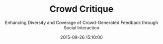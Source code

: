---
layout: post
date: 2015-09-26 15:10:00
title: Crowd Critique
subtitle: Enhancing Diversity and Coverage of Crowd-Generated Feedback through Social Interaction
image: /research/images/crowd_critique.png
members:
  - d00944010
  - d01944002
brief: Feedback is an essential aspect of achieving better result for academic writing. It helps people understand the issue and improve their work in the iterative process. However, obtaining diverse and complete feedbacks from others remains a challenge. Recent studies focus on generating a high-quality single feedback by task decomposition and structured guidance, but neglect the improvement of overall feedback quality. Splitting the feedback process into small pieces in review writing task will loss the big picture in terms of context, struc- ture, and other global information.
---